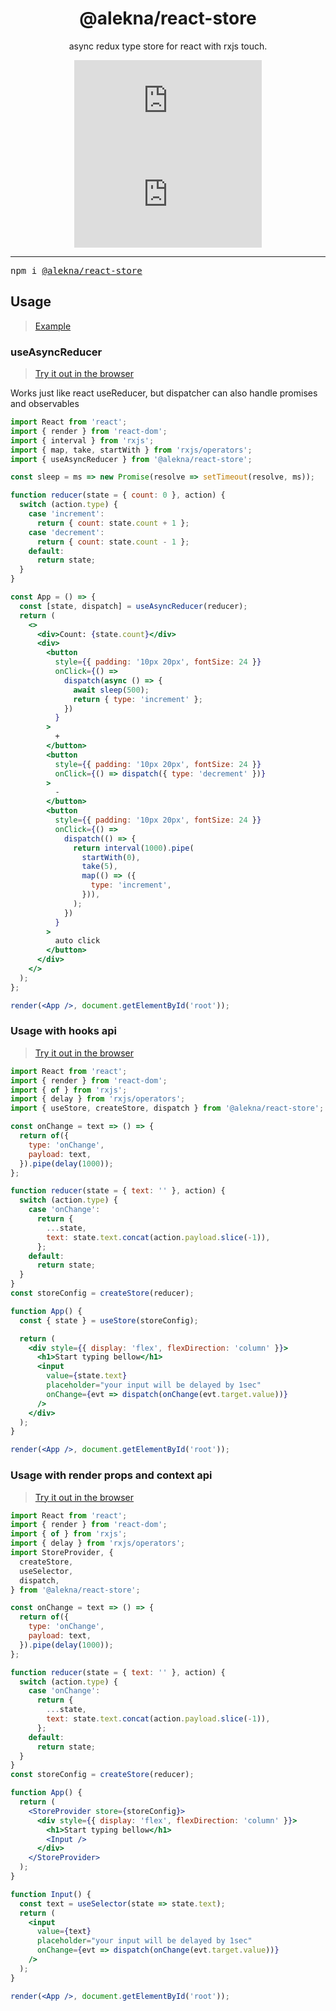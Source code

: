 <div align="center">
<h1>@alekna/react-store</h1>

<p>async redux type store for react with rxjs touch.</p>

<p style="text-align: center;">

[![size][size-badge]][unpkg-lib]
[![gzip size][gzip-badge]][unpkg-lib]

</p>
</div>
<hr />

<pre>npm i <a href="https://www.npmjs.com/package/@alekna/react-store">@alekna/react-store</a></pre>

## Usage

> [Example](https://codesandbox.io/s/aleknareact-store-hooks-8fgiw)

### useAsyncReducer

> [Try it out in the browser](https://codesandbox.io/s/determined-borg-l7egr)

Works just like react useReducer, but dispatcher can also handle promises and observables

```jsx
import React from 'react';
import { render } from 'react-dom';
import { interval } from 'rxjs';
import { map, take, startWith } from 'rxjs/operators';
import { useAsyncReducer } from '@alekna/react-store';

const sleep = ms => new Promise(resolve => setTimeout(resolve, ms));

function reducer(state = { count: 0 }, action) {
  switch (action.type) {
    case 'increment':
      return { count: state.count + 1 };
    case 'decrement':
      return { count: state.count - 1 };
    default:
      return state;
  }
}

const App = () => {
  const [state, dispatch] = useAsyncReducer(reducer);
  return (
    <>
      <div>Count: {state.count}</div>
      <div>
        <button
          style={{ padding: '10px 20px', fontSize: 24 }}
          onClick={() =>
            dispatch(async () => {
              await sleep(500);
              return { type: 'increment' };
            })
          }
        >
          +
        </button>
        <button
          style={{ padding: '10px 20px', fontSize: 24 }}
          onClick={() => dispatch({ type: 'decrement' })}
        >
          -
        </button>
        <button
          style={{ padding: '10px 20px', fontSize: 24 }}
          onClick={() =>
            dispatch(() => {
              return interval(1000).pipe(
                startWith(0),
                take(5),
                map(() => ({
                  type: 'increment',
                })),
              );
            })
          }
        >
          auto click
        </button>
      </div>
    </>
  );
};

render(<App />, document.getElementById('root'));
```

### Usage with hooks api

> [Try it out in the browser](https://codesandbox.io/s/aleknareact-store-hooks-754lm)

```jsx
import React from 'react';
import { render } from 'react-dom';
import { of } from 'rxjs';
import { delay } from 'rxjs/operators';
import { useStore, createStore, dispatch } from '@alekna/react-store';

const onChange = text => () => {
  return of({
    type: 'onChange',
    payload: text,
  }).pipe(delay(1000));
};

function reducer(state = { text: '' }, action) {
  switch (action.type) {
    case 'onChange':
      return {
        ...state,
        text: state.text.concat(action.payload.slice(-1)),
      };
    default:
      return state;
  }
}
const storeConfig = createStore(reducer);

function App() {
  const { state } = useStore(storeConfig);

  return (
    <div style={{ display: 'flex', flexDirection: 'column' }}>
      <h1>Start typing bellow</h1>
      <input
        value={state.text}
        placeholder="your input will be delayed by 1sec"
        onChange={evt => dispatch(onChange(evt.target.value))}
      />
    </div>
  );
}

render(<App />, document.getElementById('root'));
```

### Usage with render props and context api

> [Try it out in the browser](https://codesandbox.io/s/aleknareact-store-render-props-3dfcm)

```jsx
import React from 'react';
import { render } from 'react-dom';
import { of } from 'rxjs';
import { delay } from 'rxjs/operators';
import StoreProvider, {
  createStore,
  useSelector,
  dispatch,
} from '@alekna/react-store';

const onChange = text => () => {
  return of({
    type: 'onChange',
    payload: text,
  }).pipe(delay(1000));
};

function reducer(state = { text: '' }, action) {
  switch (action.type) {
    case 'onChange':
      return {
        ...state,
        text: state.text.concat(action.payload.slice(-1)),
      };
    default:
      return state;
  }
}
const storeConfig = createStore(reducer);

function App() {
  return (
    <StoreProvider store={storeConfig}>
      <div style={{ display: 'flex', flexDirection: 'column' }}>
        <h1>Start typing bellow</h1>
        <Input />
      </div>
    </StoreProvider>
  );
}

function Input() {
  const text = useSelector(state => state.text);
  return (
    <input
      value={text}
      placeholder="your input will be delayed by 1sec"
      onChange={evt => dispatch(onChange(evt.target.value))}
    />
  );
}

render(<App />, document.getElementById('root'));
```

[gzip-badge]: http://img.badgesize.io/https://unpkg.com/downshift/dist/downshift.umd.min.js?compression=gzip&label=gzip%20size&style=flat-square
[size-badge]: http://img.badgesize.io/https://unpkg.com/downshift/dist/downshift.umd.min.js?label=size&style=flat-square
[unpkg-lib]: https://unpkg.com/@alekna/react-store@1.0.5/lib
